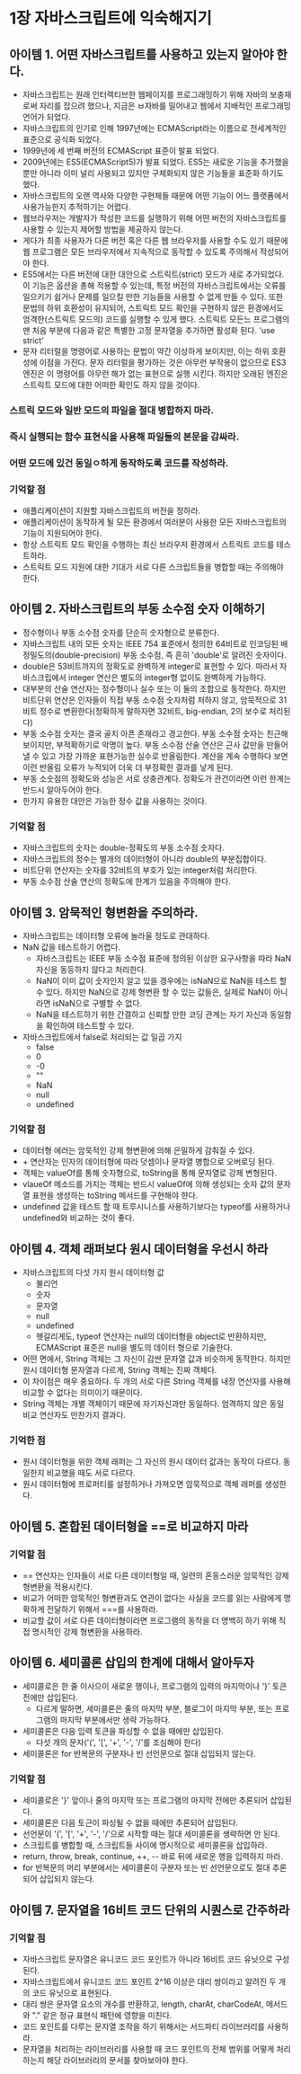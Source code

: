 # 1장 자바스크립트에 익숙해지기

## 아이템 1. 어떤 자바스크립트를 사용하고 있는지 알아야 한다.

- 자바스크립트는 원래 인터렉티브한 웹페이지를 프로그래밍하기 위해 자바의 보충재로써 자리를 잡으려 했으나, 지금은 ㅂ자바를 밀어내고 웹에서 지배적인 프로그래밍 언어가 되었다.
- 자바스크립트의 인기로 인해 1997년에는 ECMAScript라는 이름으로 전세계적인 표준으로 공식화 되었다.
- 1999년에 세 번째 버전의 ECMAScript 표준이 발표 되었다.
- 2009년에는 ES5(ECMAScript5)가 발표 되었다. ES5는 새로운 기능을 추가했을 뿐만 아니라 이미 널리 사용되고 있지만 구체화되지 않은 기능들을 표준화 하기도 했다.
- 자바스크립트의 오랜 역사와 다양한 구현체들 때문에 어떤 기능이 어느 플랫폼에서 사용가능한지 추적하기는 어렵다.
- 웹브라우저는 개발자가 작성한 코드를 실행하기 위해 어떤 버전의 자바스크립트를 사용할 수 있는지 제어할 방법을 제공하지 않는다.
- 게다가 최종 사용자가 다른 버전 혹은 다른 웹 브라우저를 사용할 수도 있기 때문에 웹 프로그램은 모든 브라우저에서 지속적으로 동작할 수 있도록 주의해서 작성되어야 한다.
- ES5에서는 다른 버전에 대한 대안으로 스트릭트(strict) 모드가 새로 추가되었다. 이 기능은 옵션을 총해 적용할 수 있는데, 특정 버전의 자바스크립트에서는 오류를 일으키기 쉽거나 문제를 일으킬 만한 기능들을 사용할 수 없게 만들 수 있다. 또한 문법의 하위 호환성이 유지되어, 스트릭트 모드 확인을 구현하지 않은 환경에서도 엄격한(스트릭트 모드의) 코드를 실행할 수 있게 했다. 스트릭트 모든느 프로그램의 맨 처음 부분에 다음과 같은 특별한 고정 문자열을 추가하면 활성화 된다. 'use strict'
- 문자 리터럴을 명령어로 사용하는 문법이 약간 이상하게 보이지만, 이는 하위 호환성에 이점을 가진다. 문자 리터럴을 평가하는 것은 아무런 부작용이 없으므로 ES3 엔진은 이 명령어를 아무런 해가 없는 표현으로 실행 시킨다. 하지만 오래된 엔진은 스트릭트 모드에 대한 어떠한 확인도 하지 않을 것이다.

### 스트릭 모드와 일반 모드의 파일을 절대 병합하지 마라.

### 즉시 실행되는 함수 표현식을 사용해 파일들의 본문을 감싸라.

### 어떤 모드에 있건 동일ㅇ하게 동작하도록 코드를 작성하라.

### 기억할 점

- 애플리케이션이 지원할 자바스크립트의 버전을 정하라.
- 애플리케이션이 동작하게 될 모든 환경에서 여러분이 사용한 모든 자바스크립트의 기능이 지원되어야 한다.
- 항상 스트릭트 모드 확인을 수행하는 최신 브라우저 환경에서 스트릭트 코드를 테스트하라.
- 스트릭트 모드 지원에 대한 기대가 서로 다른 스크립트들을 병합할 때는 주의해야 한다.

## 아이템 2. 자바스크립트의 부동 소수점 숫자 이해하기

- 정수형이나 부동 소수점 숫자를 단순히 숫자형으로 분류한다.
- 자바스크립트 내의 모든 숫자는 IEEE 754 표준에서 정의한 64비트로 인코딩된 배정밀도의(double-precision) 부동 소수점, 즉 흔히 'double'로 알려진 숫자이다.
- double은 53비트까지의 정확도로 완벽하게 integer로 표현할 수 있다. 따라서 자바스크립에서 integer 연산은 별도의 integer형 없이도 완벽하게 가능하다.
- 대부분의 산술 연산자는 정수형이나 실수 또는 이 둘의 조합으로 동작한다. 하지만 비트단위 연산은 인자들이 직접 부동 소수점 숫자처럼 처하지 않고, 암묵적으로 31비트 정수로 변환한다(정확하게 말하자면 32비트, big-endian, 2의 보수로 처리된다)
- 부동 소수점 숫자는 결국 골치 아픈 존재라고 경고한다. 부동 소수점 숫자는 친근해 보이지만, 부적확하기로 악명이 높다. 부동 소수점 산술 연산은 근사 값만을 만들어 낼 수 있고 가장 가까운 표현가능한 실수로 반올림한다. 계산을 계속 수행하다 보면 이런 반올림 오류가 누적되어 더욱 더 부정확한 결과를 낳게 된다.
- 부동 소숫점의 정확도와 성능은 서로 상충관계다. 정확도가 관건이라면 이런 한계는 반드시 알아두어야 한다.
- 한가지 유용한 대안은 가능한 정수 값을 사용하는 것이다.

### 기억할 점

- 자바스크립트의 숫자는 double-정확도의 부동 소수점 숫자다.
- 자바스크립트의 정수는 별개의 데이터형이 아니라 double의 부분집합이다.
- 비트단위 연산자는 숫자를 32비트의 부호가 있는 integer처럼 처리한다.
- 부동 소수점 산술 연산의 정확도에 한계가 있음을 주의해야 한다.

## 아이템 3. 암묵적인 형변환을 주의하라.

- 자바스크립트는 데이터형 오류에 놀라울 정도로 관대하다.
- NaN 값을 테스트하기 어렵다.
  - 자바스크립트는 IEEE 부동 소수점 표준에 정의된 이상한 요구사항을 따라 NaN 자신을 동등하지 않다고 처리한다.
  - NaN이 이미 값이 숫자인지 알고 있을 경우에는 isNaN으로 NaN을 테스트 할 수 있다. 하지만 NaN으로 강제 형변환 할 수 있는 값들은, 실제로 NaN이 아니라면 isNaN으로 구별할 수 없다.
  - NaN을 테스트하기 위한 간결하고 신뢰할 만한 코딩 관계는 자기 자신과 동일함을 확인하여 테스트할 수 있다.
- 자바스크립트에서 false로 처리되는 값 일곱 가지
  - false
  - 0
  - -0
  - ""
  - NaN
  - null
  - undefined

### 기억할 점

- 데이터형 에러는 암묵적인 강제 형변환에 의해 은밀하게 감춰질 수 있다.
- \+ 연산자는 인자의 데이터형에 따라 덧셈이나 문자열 병합으로 오버로딩 된다.
- 객체는 valueOf를 통해 숫자형으로, toString을 통해 문자열로 강제 변형된다.
- vlaueOf 메소드를 가지는 객체는 반드시 valueOf에 의해 생성되는 숫자 값의 문자열 표현을 생성하는 toString 메서드를 구현해야 햔다.
- undefined 값을 테스트 할 때 트루시니스를 사용하기보다는 typeof를 사용하거나 undefined와 비교하는 것이 좋다.

## 아이템 4. 객체 래퍼보다 원시 데이터형을 우선시 하라

- 자바스크립트의 다섯 가지 원시 데이터형 값
  - 불리언
  - 숫자
  - 문자열
  - null
  - undefined
  - 헷갈리게도, typeof 연산자는 null의 데이터형을 object로 반환하지만, ECMAScript 표준은 null을 별도의 데이터 형으로 기술한다.
- 어떤 면에서, String 객체는 그 자신이 감싼 문자열 값과 비슷하게 동작한다. 하지만 원시 데이터형 문자열과 다르게, String 객체는 진짜 객체다.
- 이 차이점은 매우 중요하다. 두 개의 서로 다른 String 객체를 내장 연산자를 사용해 비교할 수 없다는 의미이기 때문이다.
- String 객체는 개별 객체이기 때문에 자기자신과만 동일하다. 엄격하지 않은 동일 비교 연산자도 만찬가지 결과다.

### 기억한 점

- 원시 데이터형을 위한 객체 래퍼는 그 자신의 원시 데이터 값과는 동작이 다르다. 동일한지 비교했을 때도 서로 다르다.
- 원시 데이터형에 프로퍼티를 설정하거나 가져오면 암묵적으로 객체 래퍼를 생성한다.

## 아이템 5. 혼합된 데이터형을 ==로 비교하지 마라

### 기억할 점

- == 연산자는 인자들이 서로 다른 데이터형일 때, 일련의 혼동스러운 암묵적인 강제 형변환을 적용시킨다.
- 비교가 어떠한 암묵적인 형변환과도 연관이 없다는 사실을 코드를 읽는 사람에게 명확하게 전달하기 위해서 ===를 사용하라.
- 비교할 값이 서로 다른 데이터형이라면 프로그램의 동작을 더 명백히 하기 위해 직접 명시적인 강제 형변환을 사용하라.

## 아이템 6. 세미콜론 삽입의 한계에 대해서 알아두자

- 세미콜로은 한 줄 이사으이 새로운 행이나, 프로그램의 입력의 마지막이나 '}' 토큰전에만 삽입된다.
  - 다르게 말하면, 세미콜론은 줄의 마지막 부분, 블로그이 마지막 부분, 또는 프로그램의 마지막 부분에서만 생략 가능하다.
- 세미콜론은 다음 입력 토큰을 파싱할 수 없을 때에만 삽입된다.
  - 다섯 개의 문자('(', '[', '+', '-', '/'를 조심해야 한다)
- 세미콜론은 for 반복문의 구분자나 빈 선언문으로 절대 삽입되지 않는다.

### 기억할 점

- 세미콜로은 '}' 앞이나 줄의 마지막 또는 프로그램의 마지막 전에만 추론되어 삽입된다.
- 세미콜론은 다음 토근이 파싱될 수 없을 때에만 추론되어 삽입된다.
- 선언문이 '(', '[', '+', '-', '/'으로 시작할 때는 절대 세미콜론을 생략하면 안 된다.
- 스크립트를 병합할 때, 스크립트들 사이에 명시적으로 세미콜론을 삽입하라.
- return, throw, break, continue, ++, -- 바로 뒤에 새로운 행을 입력하지 마라.
- for 반복문의 머리 부분에서는 세미콜론이 구분자 또는 빈 선언문으로도 절대 추론 되어 삽입되지 않는다.

## 아이템 7. 문자열을 16비트 코드 단위의 시퀀스로 간주하라

### 기억할 점

- 자바스크립트 문자열은 유니코드 코드 포인트가 아니라 16비트 코드 유닛으로 구성된다.
- 자바스크립트에서 유니코드 코드 포인트 2^16 이상은 대리 쌍이라고 알려진 두 개의 코드 유닛으로 표현된다.
- 대리 쌍은 문자열 요소의 개수를 반환하고, length, charAt, charCodeAt, 메서드와 "." 같은 정규 표현식 패턴에 영향을 미친다.
- 코드 포인트를 다루는 문자열 조작을 하기 위해서는 서드파티 라이브러리를 사용하라.
- 문자열을 처리하는 라이브러리를 사용할 때 코드 포인트의 전체 범위를 어떻게 처리 하는지 해당 라이브러리의 문서를 찾아보아야 한다.
